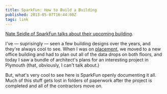 ```yaml
---
title: SparkFun: How to Build a Building
published: 2013-05-07T16:44:00Z
tags: link
---
```


[Nate Seidle of SparkFun talks about their upcoming building][post].

I've &mdash; suprisingly &mdash; seen a few building designs over the years, and 
they're always cool to see. When I was on [placement][], we moved to a new office
building and had to plan out all of the data drops on both floors, and today I
saw a bundle of architect's plans for an interesting project in Plymouth (that,
obviously, I can't talk about.)

But, what's very cool to see here is SparkFun openly documenting it all. Much of
this stuff gets lost in folders of paperwork after the project is completed and
all of the contractors move on.

[post]: https://www.sparkfun.com/news/1122
[placement]: /posts/finishing-at-rokk-media.html

